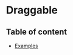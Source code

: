 # Draggable <Badges :texts="badges" />

<script setup>
  import pkg from '@studiometa/ui/primitives/Draggable/package.json';
  const badges = [`v${pkg.version}`, 'JS'];
</script>

## Table of content

- [Examples](./examples)

